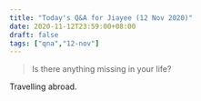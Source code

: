 ```yaml
---
title: "Today's Q&A for Jiayee (12 Nov 2020)"
date: 2020-11-12T23:59:00+08:00
draft: false
tags: ["qna","12-nov"]
---
```

> Is there anything missing in your life?

Travelling abroad.
